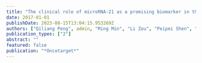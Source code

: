 ```yaml
---
title: "The clinical role of microRNA-21 as a promising biomarker in the diagnosis and prognosis of colorectal cancer: a systematic review and meta-analysis"
date: 2017-01-01
publishDate: 2023-08-15T13:04:15.953269Z
authors: ["Qiliang Peng", admin, "Ming Min", "Li Zou", "Peipei Shen", "Yaqun Zhu"]
publication_types: ["2"]
abstract: ""
featured: false
publication: "*Oncotarget*"
---
```


